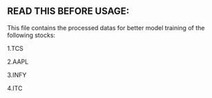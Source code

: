 ## READ THIS BEFORE USAGE:

This file contains the processed datas for better model training of the following stocks:

1.TCS

2.AAPL

3.INFY

4.ITC
